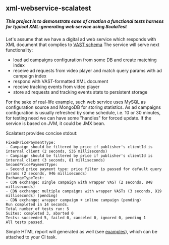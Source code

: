 ## xml-webservice-scalatest

##### This project is to demonstrate ease of creation a functional tests harness for typical XML-generating web service using ScalaTest

Let's assume that we have a digital ad web service which responds with XML document that complies to [VAST schema](https://en.wikipedia.org/wiki/Video_Ad_Serving_Template "en.wikipedia.org/VAST")
The service will serve next functionality:
- load ad campaigns configuration from some DB and create matching index
- receive ad requests from video player and match query params with ad campaign index
- respond with VAST-formatted XML document
- receive tracking events from video player
- store ad requests and tracking events stats to persistent storage

For the sake of real-life example, such web service uses MySQL as configuration source and MongoDB for 
storing statistics. As ad campaigns configuration is usually refreshed by some schedule, i.e. 10 or 30 minutes, 
for testing need we can have some "handles" for forced update. If the service is based on JVM, it could be JMX bean.

Scalatest provides concise stdout:
```
FixedPricePaymentType:
- Campaign should be filtered by price if publisher's clientId is internal client (2 seconds, 535 milliseconds)
- Campaign should be filtered by price if publisher's clientId is internal client (3 seconds, 81 milliseconds)
SecondPricePaymentType:
- Second price payment type: price filter is passed for default query params (2 seconds, 946 milliseconds)
ExchangeTypeTest:
- CDN exchange: single campaign with wrapper VAST (2 seconds, 848 milliseconds)
- CDN exchange: multiple campaigns with wrapper VASTs (3 seconds, 919 milliseconds) (pending)
- CDN exchange: wrapper campaign + inline campaign (pending)
Run completed in 14 seconds.
Total number of tests run: 5
Suites: completed 3, aborted 0
Tests: succeeded 5, failed 0, canceled 0, ignored 0, pending 1
All tests passed.
```
Simple HTML report will generated as well (see [examples](https://github.com/vanclist/xml-webservice-scalatest/tree/master/examples/report "/examples")), which can be attached to your CI task.
